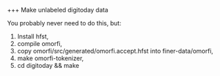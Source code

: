 +++ Make unlabeled digitoday data

You probably never need to do this, but:

1. Install hfst,
2. compile omorfi,
3. copy omorfi/src/generated/omorfi.accept.hfst into finer-data/omorfi,
4. make omorfi-tokenizer,
5. cd digitoday && make 
